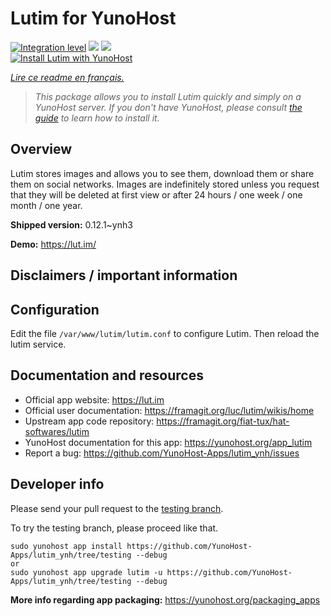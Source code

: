 <!--
N.B.: This README was automatically generated by https://github.com/YunoHost/apps/tree/master/tools/README-generator
It shall NOT be edited by hand.
-->

# Lutim for YunoHost

[![Integration level](https://dash.yunohost.org/integration/lutim.svg)](https://dash.yunohost.org/appci/app/lutim) ![](https://ci-apps.yunohost.org/ci/badges/lutim.status.svg) ![](https://ci-apps.yunohost.org/ci/badges/lutim.maintain.svg)  
[![Install Lutim with YunoHost](https://install-app.yunohost.org/install-with-yunohost.svg)](https://install-app.yunohost.org/?app=lutim)

*[Lire ce readme en français.](./README_fr.md)*

> *This package allows you to install Lutim quickly and simply on a YunoHost server.
If you don't have YunoHost, please consult [the guide](https://yunohost.org/#/install) to learn how to install it.*

## Overview

Lutim stores images and allows you to see them, download them or share them on social networks.
Images are indefinitely stored unless you request that they will be deleted at first view or after 24 hours / one week / one month / one year.

**Shipped version:** 0.12.1~ynh3

**Demo:** https://lut.im/

## Disclaimers / important information

## Configuration

Edit the file `/var/www/lutim/lutim.conf` to configure Lutim.
Then reload the lutim service.

## Documentation and resources

* Official app website: https://lut.im
* Official user documentation: https://framagit.org/luc/lutim/wikis/home
* Upstream app code repository: https://framagit.org/fiat-tux/hat-softwares/lutim
* YunoHost documentation for this app: https://yunohost.org/app_lutim
* Report a bug: https://github.com/YunoHost-Apps/lutim_ynh/issues

## Developer info

Please send your pull request to the [testing branch](https://github.com/YunoHost-Apps/lutim_ynh/tree/testing).

To try the testing branch, please proceed like that.
```
sudo yunohost app install https://github.com/YunoHost-Apps/lutim_ynh/tree/testing --debug
or
sudo yunohost app upgrade lutim -u https://github.com/YunoHost-Apps/lutim_ynh/tree/testing --debug
```

**More info regarding app packaging:** https://yunohost.org/packaging_apps